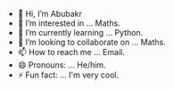 - 👋 Hi, I’m Abubakr
- 👀 I’m interested in ... Maths.
- 🌱 I’m currently learning ... Python.
- 💞️ I’m looking to collaborate on ... Maths.
- 📫 How to reach me ... Email.
- 😄 Pronouns: ... He/him.
- ⚡ Fun fact: ... I'm very cool.

<!---
MTH4000amib/MTH4000amib is a ✨ special ✨ repository because its `README.md` (this file) appears on your GitHub profile.
You can click the Preview link to take a look at your changes.
--->
